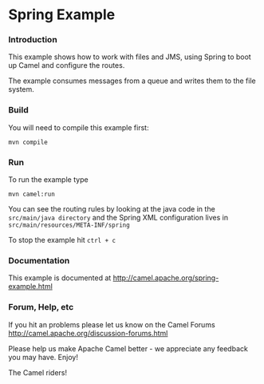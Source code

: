# Spring Example

### Introduction
This example shows how to work with files and JMS, using Spring to boot up
Camel and configure the routes. 

The example consumes messages from a queue and writes them to the file
system.


### Build
You will need to compile this example first:
  
	mvn compile

### Run
To run the example type

	mvn camel:run

You can see the routing rules by looking at the java code in the
`src/main/java directory` and the Spring XML configuration lives in
`src/main/resources/META-INF/spring`

To stop the example hit `ctrl + c`

### Documentation

This example is documented at <http://camel.apache.org/spring-example.html>

### Forum, Help, etc 

If you hit an problems please let us know on the Camel Forums <http://camel.apache.org/discussion-forums.html>

Please help us make Apache Camel better - we appreciate any feedback you may
have.  Enjoy!



The Camel riders!
